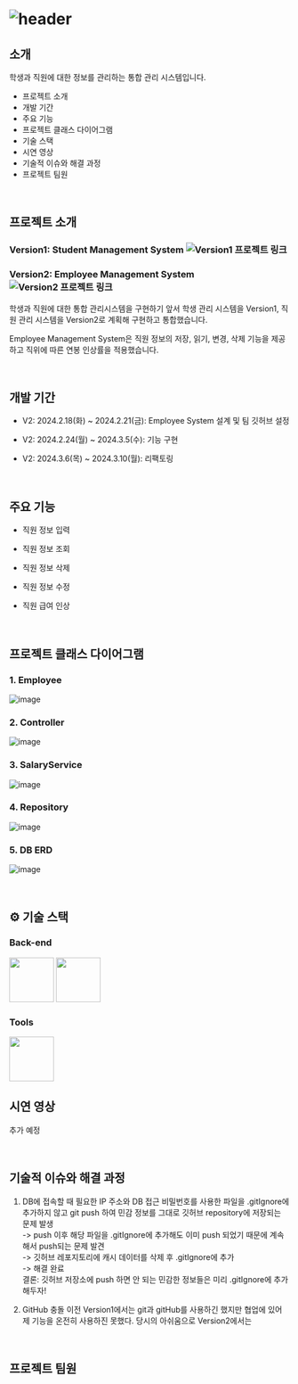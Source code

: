 # ![header](https://capsule-render.vercel.app/api?type=venom&color=0:5C258D,100:4389A2&height=300&section=header&text=Management%20Sysetem&fontColor=black&fontSize=50&stroke=5C258D&strokeWidth=1)

</div> 

## 소개
학생과 직원에 대한 정보를 관리하는 통합 관리 시스템입니다. 

- 프로젝트 소개
- 개발 기간
- 주요 기능
- 프로젝트 클래스 다이어그램
- 기술 스택
- 시연 영상
- 기술적 이슈와 해결 과정
- 프로젝트 팀원

<br>

## 프로젝트 소개 

### Version1: Student Management System  ![Version1 프로젝트 링크](https://github.com/kimauto/managements_program)

### Version2: Employee Management System ![Version2 프로젝트 링크](https://github.com/kimauto/managements_program_version2)

학생과 직원에 대한 통합 관리시스템을 구현하기 앞서 학생 관리 시스템을 Version1, 직원 관리 시스템을 Version2로 계획해 구현하고 통합했습니다. 

Employee Management System은 직원 정보의 저장, 읽기, 변경, 삭제 기능을 제공하고 직위에 따른 연봉 인상률을 적용했습니다. 

<br>

## 개발 기간
- V2: 2024.2.18(화) ~ 2024.2.21(금): Employee System 설계 및 팀 깃허브 설정

- V2: 2024.2.24(월) ~ 2024.3.5(수): 기능 구현

- V2: 2024.3.6(목) ~ 2024.3.10(월): 리팩토링

<br>

## 주요 기능

- 직원 정보 입력

- 직원 정보 조회

- 직원 정보 삭제

- 직원 정보 수정

- 직원 급여 인상

<br>

## 프로젝트 클래스 다이어그램
### 1. Employee

![image](https://github.com/user-attachments/assets/9023c2b8-3111-48ce-9828-811e786c085d)

### 2. Controller

![image](https://github.com/user-attachments/assets/ff7c7b74-c13d-4e7f-a9ce-a7e261cfe12c)

### 3. SalaryService

![image](https://github.com/user-attachments/assets/46a4cfc7-ba1c-4e94-9bf7-c075dbccd8a0)

### 4. Repository

![image](https://github.com/user-attachments/assets/7739ee3a-5e3d-4c63-86bb-d041b7214c02)

### 5. DB ERD

![image](https://github.com/user-attachments/assets/b47e9455-b64b-47be-a719-ceacd5953cfb)

<br>


## ⚙ 기술 스택

### Back-end
<div>
<img src="https://github.com/yewon-Noh/readme-template/blob/main/skills/Java.png?raw=true" width="80">
<img src="https://github.com/yewon-Noh/readme-template/blob/main/skills/Mysql.png?raw=true" width="80">

</div>

### Tools
<div>
<img src="https://github.com/yewon-Noh/readme-template/blob/main/skills/Github.png?raw=true" width="80">

<br />

## 시연 영상

추가 예정

<br>

## 기술적 이슈와 해결 과정 

1. DB에 접속할 때 필요한 IP 주소와 DB 접근 비밀번호를 사용한 파일을 .gitIgnore에 추가하지 않고 git push 하여 민감 정보를 그대로 깃허브 repository에 저장되는 문제 발생 <br>
-> push 이후 해당 파일을 .gitIgnore에 추가해도 이미 push 되었기 때문에 계속해서 push되는 문제 발견 <br>
-> 깃허브 레포지토리에 캐시 데이터를 삭제 후 .gitIgnore에 추가 <br>
-> 해결 완료 <br>
결론: 깃허브 저장소에 push 하면 안 되는 민감한 정보들은 미리 .gitIgnore에 추가해두자!

2. GitHub 충돌
이전 Version1에서는 git과 gitHub를 사용하긴 했지만 협업에 있어 제 기능을 온전히 사용하진 못했다. 당시의 아쉬움으로 Version2에서는 

   

<br>

## 프로젝트 팀원 







